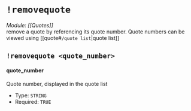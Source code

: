 # `!removequote`
*Module: [[Quotes]]*<br>
remove a quote by referencing its quote number. Quote numbers can be viewed using [[quote#`/quote list`|quote list]]
## `!removequote <quote_number>`
#### quote_number
Quote number, displayed in the quote list
- Type: `STRING`
- Required: `TRUE`
